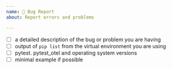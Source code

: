 ```yaml
---
name: 🐛 Bug Report
about: Report errors and problems

---
```


<!--
Thanks for submitting an issue!

Quick check-list while reporting bugs:
-->

- [ ] a detailed description of the bug or problem you are having
- [ ] output of `pip list` from the virtual environment you are using
- [ ] pytest. pytest_otel and operating system versions
- [ ] minimal example if possible

<!-- template copied from https://github.com/pytest-dev/pytest/tree/main/.github/ISSUE_TEMPLATE -->
